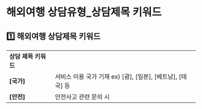 # 해외여행 상담유형_상담제목 키워드

**1️⃣ 해외여행** **상담제목 키워드**
-------------------------

|  |  |
| --- | --- |
| **상담 제목 키워드** | |
| **[국가]** | 서비스 이용 국가 기재 ex) [괌], [일본], [베트남], [태국] 등 |
| **[안전]** | 안전사고 관련 문의 시 |